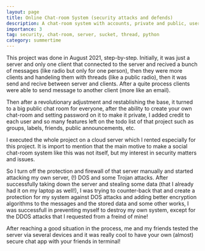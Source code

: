 ```yaml
---
layout: page
title: Online Chat-room System (security attacks and defends)
description: A chat-room system with accounts, private and public, user credits, transport the credits and use it for VIP options, etc.
importance: 3
tag: security, chat-room, server, sucket, thread, python
category: summertime
---
```


This project was done in August 2021, step-by-step.
Initially, it was just a server and only one client that connected to the server and recived a bunch of messages (like radio but only for one person), then they were more clients and handeling them with threads (like a public radio), then it was send and recive between server and clients.
After a quite process clients were able to send message to another client (more like an email).

Then after a revolutionary adjustment and restablishing the base, it turned to a big public chat room for everyone, after the ability to create your own chat-room and setting password on it to make it private, I added credit to each user and so many features left on the todo list of that project such as groups, labels, friends, public announcements, etc.

I executed the whole project on a cloud server which I rented especially for this project. It is import to mention that the main motive to make a social chat-room system like this was not itself, but my interest in security matters and issues.

So I turn off the protection and firewall of that server manually and started attacking my own server, (!) DOS and some Trojan attacks. After successfully taking down the server and stealing some data (that I already had it on my laptop as well!), I was trying to counter-back that and create a protection for my system against DOS attacks and adding better encryption algorithms to the messages and the stored data and some other works, I was successfull in preventing myself to destroy my own system, except for the DDOS attacks that I requested from a freind of mine!

After reaching a good situation in the process, me and my friends tested the server via several devices and it was really cool to have your own (almost) secure chat app with your friends in terminal!
